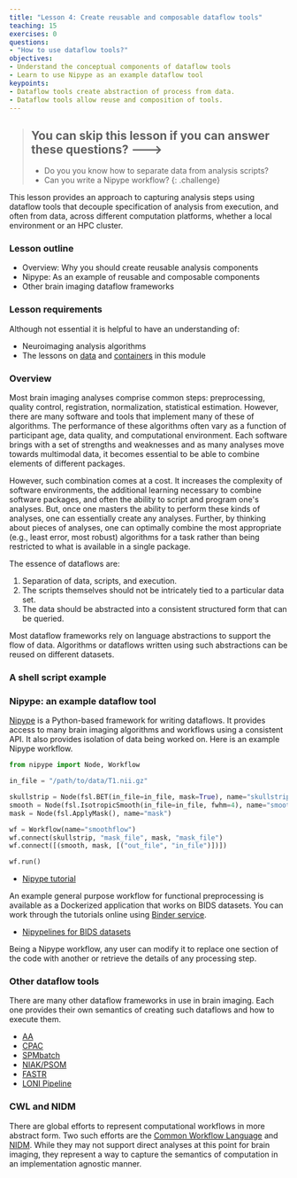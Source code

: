```yaml
---
title: "Lesson 4: Create reusable and composable dataflow tools"
teaching: 15
exercises: 0
questions:
- "How to use dataflow tools?"
objectives:
- Understand the conceptual components of dataflow tools
- Learn to use Nipype as an example dataflow tool
keypoints:
- Dataflow tools create abstraction of process from data.
- Dataflow tools allow reuse and composition of tools.
---
```


> ## You can skip this lesson if you can answer these questions? --->
>
> - Do you you know how to separate data from analysis scripts?
> - Can you write a Nipype workflow?
{: .challenge}

This lesson provides an approach to capturing analysis steps using dataflow
tools that decouple specification of analysis from execution, and often from
data, across different computation platforms, whether a local environment or an
HPC cluster.

### Lesson outline

- Overview: Why you should create reusable analysis components
- Nipype: As an example of reusable and composable components
- Other brain imaging dataflow frameworks

### Lesson requirements

Although not essential it is helpful to have an understanding of:

- Neuroimaging analysis algorithms
- The lessons on [data](/03-data) and [containers](/04-containers) in this module

### Overview

Most brain imaging analyses comprise common steps: preprocessing, quality control,
registration, normalization, statistical estimation. However, there are many
software and tools that implement many of these of algorithms. The performance
of these algorithms often vary as a function of participant age, data quality,
and computational environment. Each software brings with a set of strengths and
weaknesses and as many analyses move towards multimodal data, it becomes
essential to be able to combine elements of different packages.

However, such combination comes at a cost. It increases the complexity of
software environments, the additional learning necessary to combine software
packages, and often the ability to script and program one's analyses. But, once
one masters the ability to perform these kinds of analyses, one can essentially
create any analyses. Further, by thinking about pieces of analyses, one can
optimally combine the most appropriate (e.g., least error, most robust)
algorithms for a task rather than being restricted to what is available in a
single package.

The essence of dataflows are:

1. Separation of data, scripts, and execution.
2. The scripts themselves should not be intricately tied to a particular data
set.
3. The data should be abstracted into a consistent structured form that can be
queried.

Most dataflow frameworks rely on language abstractions to support the flow of
data. Algorithms or dataflows written using such abstractions can be reused on
different datasets.

### A shell script example

### Nipype: an example dataflow tool
[Nipype](nipy.org/nipype) is a Python-based framework for writing dataflows. It
provides access to many brain imaging algorithms and workflows using a
consistent API. It also provides isolation of data being worked on. Here is an
example Nipype workflow.

```python
from nipype import Node, Workflow

in_file = "/path/to/data/T1.nii.gz"

skullstrip = Node(fsl.BET(in_file=in_file, mask=True), name="skullstrip")
smooth = Node(fsl.IsotropicSmooth(in_file=in_file, fwhm=4), name="smooth")
mask = Node(fsl.ApplyMask(), name="mask")

wf = Workflow(name="smoothflow")
wf.connect(skullstrip, "mask_file", mask, "mask_file")
wf.connect([(smooth, mask, [("out_file", "in_file")])])

wf.run()
```

- [Nipype tutorial](https://github.com/miykael/nipype_tutorial)

An example general purpose workflow for functional preprocessing is available as
a Dockerized application that works on BIDS datasets. You can work through the tutorials online using [Binder service](https://mybinder.org/v2/gh/miykael/nipype_tutorial/master?filepath=nipype_tutorial%2Findex.ipynb).

- [Nipypelines for BIDS datasets](https://github.com/BIDS-Apps/nipypelines)

Being a Nipype workflow, any user can modify it to replace one section of the
code with another or retrieve the details of any processing step.

### Other dataflow tools
There are many other dataflow frameworks in use in brain imaging. Each one
provides their own semantics of creating such dataflows and how to execute them.

- [AA](https://github.com/rhodricusack/automaticanalysis)
- [CPAC](https://fcp-indi.github.io/)
- [SPMbatch](https://en.wikibooks.org/wiki/SPM/Batch)
- [NIAK/PSOM](http://psom.simexp-lab.org/)
- [FASTR](http://fastr.readthedocs.io/en/stable/index.html)
- [LONI Pipeline](http://pipeline.loni.usc.edu/)

### CWL and NIDM
There are global efforts to represent computational workflows in more abstract
form. Two such efforts are the [Common Workflow Language](http://www.commonwl.org/)
and [NIDM](http://nidm.nidash.org/). While they may not support direct analyses
at this point for brain imaging, they represent a way to capture the semantics
of computation in an implementation agnostic manner.
